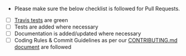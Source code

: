 - Please make sure the below checklist is followed for Pull Requests.

- [ ] [Travis tests](https://travis-ci.org/coolybot/coolybot-registry/pull_requests) are green
- [ ] Tests are added where necessary
- [ ] Documentation is added/updated where necessary
- [ ] Coding Rules & Commit Guidelines as per our [CONTRIBUTING.md document](https://github.com/coolybot/coolybot-registry/blob/master/CONTRIBUTING.md) are followed
